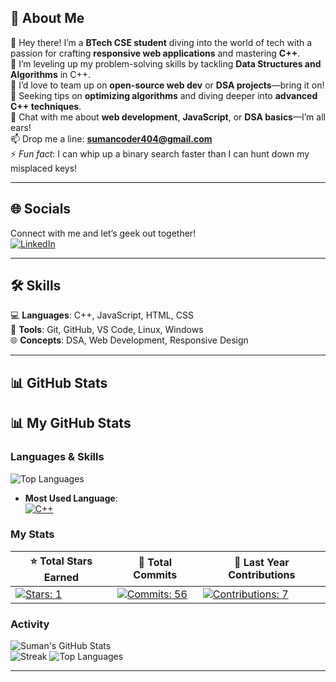 ## 💫 About Me  

👋 Hey there! I’m a **BTech CSE student** diving into the world of tech with a passion for crafting **responsive web applications** and mastering **C++**.  
🌱 I’m leveling up my problem-solving skills by tackling **Data Structures and Algorithms** in C++.  
👯 I’d love to team up on **open-source web dev** or **DSA projects**—bring it on!  
🤔 Seeking tips on **optimizing algorithms** and diving deeper into **advanced C++ techniques**.  
💬 Chat with me about **web development**, **JavaScript**, or **DSA basics**—I’m all ears!  
📫 Drop me a line: **[sumancoder404@gmail.com](mailto:sumancoder404@gmail.com)**  
⚡ *Fun fact*: I can whip up a binary search faster than I can hunt down my misplaced keys!  

---

## 🌐 Socials  
Connect with me and let’s geek out together!  
[![LinkedIn](https://img.shields.io/badge/LinkedIn-0A66C2?style=for-the-badge&logo=linkedin&logoColor=white)](https://www.linkedin.com/in/suman-maity-b84879292/)   

---

## 🛠️ Skills  
💻 **Languages**: C++, JavaScript, HTML, CSS  
🧰 **Tools**: Git, GitHub, VS Code, Linux, Windows  
🌐 **Concepts**: DSA, Web Development, Responsive Design  

---

## 📊 GitHub Stats  
## 📊 My GitHub Stats  

### Languages & Skills  
![Top Languages](https://github-readme-stats.vercel.app/api/top-langs/?username=sumancpp&layout=compact&theme=radical&hide_border=true&langs_count=6&title_color=FF00FF&text_color=FFFFFF)  
- **Most Used Language**:  
  [![C++](https://img.shields.io/badge/C++-00599C?style=for-the-badge&logo=c%2B%2B&logoColor=white)](https://github.com/sumancpp)  

### My Stats  
| ⭐ **Total Stars Earned** | 💾 **Total Commits** | 📅 **Last Year Contributions** |
|---------------------------|----------------------|-------------------------------|
| [![Stars: 1](https://img.shields.io/badge/Stars-1-FFD700?style=for-the-badge)](https://github.com/sumancpp?tab=stars) | [![Commits: 56](https://img.shields.io/badge/Commits-56-00FF00?style=for-the-badge)](https://github.com/sumancpp) | [![Contributions: 7](https://img.shields.io/badge/Contributions-7-FF4500?style=for-the-badge)](https://github.com/sumancpp) |

### Activity  
![Suman's GitHub Stats](https://github-readme-stats.vercel.app/api?username=sumancpp&show_icons=true&theme=radical&hide_border=true&count_private=true&include_all_commits=true)  
![Streak](https://github-readme-streak-stats.herokuapp.com/?user=sumancpp&theme=radical&hide_border=true) 
![Top Languages](https://github-readme-stats.vercel.app/api/top-langs/?username=sumancpp&layout=compact&theme=radical&hide_border=true)  

---



<!--
**sumancpp/sumancpp** is a ✨ _special_ ✨ repository because its `README.md` (this file) appears on your GitHub profile.

Here are some ideas to get you started:

- 🔭 I’m currently working on ...
- 🌱 I’m currently learning ...
- 👯 I’m looking to collaborate on ...
- 🤔 I’m looking for help with ...
- 💬 Ask me about ...
- 📫 How to reach me: ...
- 😄 Pronouns: ...
- ⚡ Fun fact: ...
-->
